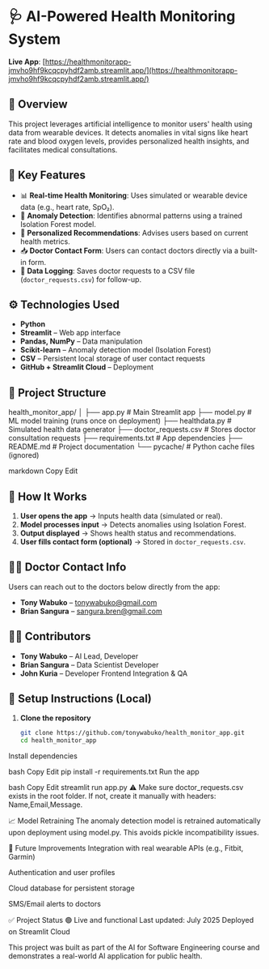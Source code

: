 # 🩺 AI-Powered Health Monitoring System

**Live App**: [https://healthmonitorapp-jmvho9hf9kcqcpyhdf2amb.streamlit.app/](https://healthmonitorapp-jmvho9hf9kcqcpyhdf2amb.streamlit.app/)

## 📌 Overview

This project leverages artificial intelligence to monitor users' health using data from wearable devices. It detects anomalies in vital signs like heart rate and blood oxygen levels, provides personalized health insights, and facilitates medical consultations.

## 🔑 Key Features

- 📊 **Real-time Health Monitoring**: Uses simulated or wearable device data (e.g., heart rate, SpO₂).
- 🚨 **Anomaly Detection**: Identifies abnormal patterns using a trained Isolation Forest model.
- 🧠 **Personalized Recommendations**: Advises users based on current health metrics.
- 📥 **Doctor Contact Form**: Users can contact doctors directly via a built-in form.
- 📝 **Data Logging**: Saves doctor requests to a CSV file (`doctor_requests.csv`) for follow-up.

## ⚙️ Technologies Used

- **Python**
- **Streamlit** – Web app interface
- **Pandas, NumPy** – Data manipulation
- **Scikit-learn** – Anomaly detection model (Isolation Forest)
- **CSV** – Persistent local storage of user contact requests
- **GitHub + Streamlit Cloud** – Deployment

## 📁 Project Structure

health_monitor_app/
│
├── app.py # Main Streamlit app
├── model.py # ML model training (runs once on deployment)
├── healthdata.py # Simulated health data generator
├── doctor_requests.csv # Stores doctor consultation requests
├── requirements.txt # App dependencies
├── README.md # Project documentation
└── pycache/ # Python cache files (ignored)

markdown
Copy
Edit

## 🧪 How It Works

1. **User opens the app** → Inputs health data (simulated or real).
2. **Model processes input** → Detects anomalies using Isolation Forest.
3. **Output displayed** → Shows health status and recommendations.
4. **User fills contact form (optional)** → Stored in `doctor_requests.csv`.

## 👨‍⚕️ Doctor Contact Info

Users can reach out to the doctors below directly from the app:

- **Tony Wabuko** – [tonywabuko@gmail.com](mailto:tonywabuko@gmail.com)
- **Brian Sangura** – [sangura.bren@gmail.com](mailto:sangura.bren@gmail.com)

## 🧑‍💻 Contributors

- **Tony Wabuko** – AI Lead, Developer  
- **Brian Sangura** – Data Scientist  Developer
- **John Kuria** – Developer Frontend Integration & QA

## 🚀 Setup Instructions (Local)

1. **Clone the repository**
   ```bash
   git clone https://github.com/tonywabuko/health_monitor_app.git
   cd health_monitor_app
Install dependencies

bash
Copy
Edit
pip install -r requirements.txt
Run the app

bash
Copy
Edit
streamlit run app.py
⚠️ Make sure doctor_requests.csv exists in the root folder. If not, create it manually with headers: Name,Email,Message.

📈 Model Retraining
The anomaly detection model is retrained automatically upon deployment using model.py. This avoids pickle incompatibility issues.

🧩 Future Improvements
Integration with real wearable APIs (e.g., Fitbit, Garmin)

Authentication and user profiles

Cloud database for persistent storage

SMS/Email alerts to doctors

✅ Project Status
🟢 Live and functional
Last updated: July 2025
Deployed on Streamlit Cloud

This project was built as part of the AI for Software Engineering course and demonstrates a real-world AI application for public health.
